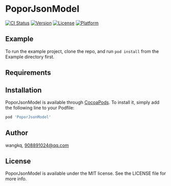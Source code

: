 # PoporJsonModel

[![CI Status](https://img.shields.io/travis/wangkq/PoporJsonModel.svg?style=flat)](https://travis-ci.org/wangkq/PoporJsonModel)
[![Version](https://img.shields.io/cocoapods/v/PoporJsonModel.svg?style=flat)](https://cocoapods.org/pods/PoporJsonModel)
[![License](https://img.shields.io/cocoapods/l/PoporJsonModel.svg?style=flat)](https://cocoapods.org/pods/PoporJsonModel)
[![Platform](https://img.shields.io/cocoapods/p/PoporJsonModel.svg?style=flat)](https://cocoapods.org/pods/PoporJsonModel)

## Example

To run the example project, clone the repo, and run `pod install` from the Example directory first.

## Requirements

## Installation

PoporJsonModel is available through [CocoaPods](https://cocoapods.org). To install
it, simply add the following line to your Podfile:

```ruby
pod 'PoporJsonModel'
```

## Author

wangkq, 908891024@qq.com

## License

PoporJsonModel is available under the MIT license. See the LICENSE file for more info.
